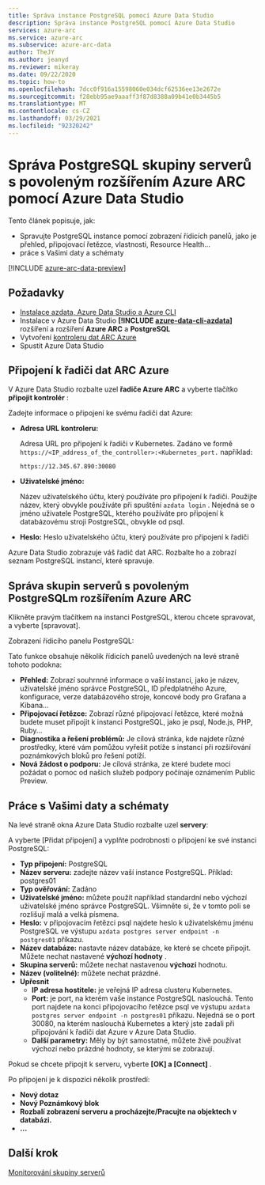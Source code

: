 ```yaml
---
title: Správa instance PostgreSQL pomocí Azure Data Studio
description: Správa instance PostgreSQL pomocí Azure Data Studio
services: azure-arc
ms.service: azure-arc
ms.subservice: azure-arc-data
author: TheJY
ms.author: jeanyd
ms.reviewer: mikeray
ms.date: 09/22/2020
ms.topic: how-to
ms.openlocfilehash: 7dcc0f916a15598060e034dcf62536ee13e2672e
ms.sourcegitcommit: f28ebb95ae9aaaff3f87d8388a09b41e0b3445b5
ms.translationtype: MT
ms.contentlocale: cs-CZ
ms.lasthandoff: 03/29/2021
ms.locfileid: "92320242"
---
```

# <a name="use-azure-data-studio-to-manage-your-azure-arc-enabled-postgresql-hyperscale-server-group"></a>Správa PostgreSQL skupiny serverů s povoleným rozšířením Azure ARC pomocí Azure Data Studio


Tento článek popisuje, jak:
- Spravujte PostgreSQL instance pomocí zobrazení řídicích panelů, jako je přehled, připojovací řetězce, vlastnosti, Resource Health...
- práce s Vašimi daty a schématy

[!INCLUDE [azure-arc-data-preview](../../../includes/azure-arc-data-preview.md)]

## <a name="prerequisites"></a>Požadavky

- [Instalace azdata, Azure Data Studio a Azure CLI](install-client-tools.md)
- Instalace v Azure Data Studio **[!INCLUDE [azure-data-cli-azdata](../../../includes/azure-data-cli-azdata.md)]** rozšíření a rozšíření **Azure ARC** a **PostgreSQL**
- Vytvoření [kontroleru dat ARC Azure](create-data-controller-using-azdata.md)
- Spustit Azure Data Studio

## <a name="connect-to-the-azure-arc-data-controller"></a>Připojení k řadiči dat ARC Azure

V Azure Data Studio rozbalte uzel **řadiče Azure ARC** a vyberte tlačítko **připojit kontrolér** :

Zadejte informace o připojení ke svému řadiči dat Azure:

- **Adresa URL kontroleru:**

    Adresa URL pro připojení k řadiči v Kubernetes. Zadáno ve formě `https://<IP_address_of_the_controller>:<Kubernetes_port.` například:

    ```console
    https://12.345.67.890:30080
    ```
- **Uživatelské jméno:**

    Název uživatelského účtu, který používáte pro připojení k řadiči. Použijte název, který obvykle používáte při spuštění `azdata login` . Nejedná se o jméno uživatele PostgreSQL, kterého používáte pro připojení k databázovému stroji PostgreSQL, obvykle od psql.
- **Heslo:** Heslo uživatelského účtu, který používáte pro připojení k řadiči


Azure Data Studio zobrazuje váš řadič dat ARC. Rozbalte ho a zobrazí seznam PostgreSQL instancí, které spravuje.

## <a name="manage-your-azure-arc-enabled-postgresql-hyperscale-server-groups"></a>Správa skupin serverů s povoleným PostgreSQLm rozšířením Azure ARC

Klikněte pravým tlačítkem na instanci PostgreSQL, kterou chcete spravovat, a vyberte [spravovat].

Zobrazení řídicího panelu PostgreSQL:

Tato funkce obsahuje několik řídicích panelů uvedených na levé straně tohoto podokna:

- **Přehled:** Zobrazí souhrnné informace o vaší instanci, jako je název, uživatelské jméno správce PostgreSQL, ID předplatného Azure, konfigurace, verze databázového stroje, koncové body pro Grafana a Kibana...
- **Připojovací řetězce:** Zobrazí různé připojovací řetězce, které možná budete muset připojit k instanci PostgreSQL, jako je psql, Node.js, PHP, Ruby...
- **Diagnostika a řešení problémů:** Je cílová stránka, kde najdete různé prostředky, které vám pomůžou vyřešit potíže s instancí při rozšiřování poznámkových bloků pro řešení potíží.
- **Nová žádost o podporu:** Je cílová stránka, ze které budete moci požádat o pomoc od našich služeb podpory počínaje oznámením Public Preview.

## <a name="work-with-your-data-and-schema"></a>Práce s Vašimi daty a schématy

Na levé straně okna Azure Data Studio rozbalte uzel **servery**:

A vyberte [Přidat připojení] a vyplňte podrobnosti o připojení ke své instanci PostgreSQL:
- **Typ připojení:** PostgreSQL
- **Název serveru:** zadejte název vaší instance PostgreSQL. Příklad: postgres01
- **Typ ověřování:** Zadáno
- **Uživatelské jméno:** můžete použít například standardní nebo výchozí uživatelské jméno správce PostgreSQL. Všimněte si, že v tomto poli se rozlišují malá a velká písmena.
- **Heslo:** v připojovacím řetězci psql najdete heslo k uživatelskému jménu PostgreSQL ve výstupu `azdata postgres server endpoint -n postgres01` příkazu.
- **Název databáze:** nastavte název databáze, ke které se chcete připojit. Můžete nechat nastavené __výchozí hodnoty__ .
- **Skupina serverů:** můžete nechat nastavenou __výchozí__ hodnotu.
- **Název (volitelné):** můžete nechat prázdné.
- **Upřesnit**
    - **IP adresa hostitele:** je veřejná IP adresa clusteru Kubernetes.
    - **Port:** je port, na kterém vaše instance PostgreSQL naslouchá. Tento port najdete na konci připojovacího řetězce psql ve výstupu `azdata postgres server endpoint -n postgres01` příkazu. Nejedná se o port 30080, na kterém naslouchá Kubernetes a který jste zadali při připojování k řadiči dat Azure v Azure Data Studio.
    - **Další parametry:** Měly by být samostatné, můžete živě používat výchozí nebo prázdné hodnoty, se kterými se zobrazují.

Pokud se chcete připojit k serveru, vyberte **[OK] a [Connect]** .

Po připojení je k dispozici několik prostředí:
- **Nový dotaz**
- **Nový Poznámkový blok**
- **Rozbalí zobrazení serveru a procházejte/Pracujte na objektech v databázi.**
- **...**

## <a name="next-step"></a>Další krok
[Monitorování skupiny serverů](monitor-grafana-kibana.md)
